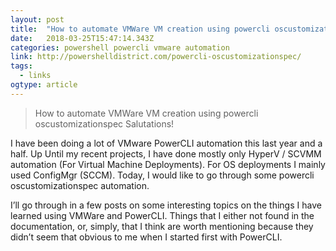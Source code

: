 ```yaml
---
layout: post 
title:  "How to automate VMWare VM creation using powercli oscustomizationspec -" 
date:   2018-03-25T15:47:14.343Z 
categories: powershell powercli vmware automation
link: http://powershelldistrict.com/powercli-oscustomizationspec/ 
tags:
  - links
ogtype: article 
---
```


> How to automate VMWare VM creation using powercli oscustomizationspec
Salutations!

I have been doing a lot of VMware PowerCLI automation this last year and a half. Up Until my recent projects, I have done mostly only HyperV / SCVMM automation (For Virtual Machine Deployments). For OS deployments I mainly used ConfigMgr (SCCM). Today, I would like to go through some powercli oscustomizationspec automation.

I’ll go through in a few posts on some interesting topics on the things I have learned using VMWare and PowerCLI. Things that I either not found in the documentation, or, simply, that I think are worth mentioning because they didn’t seem that obvious to me when I started first with PowerCLI.

